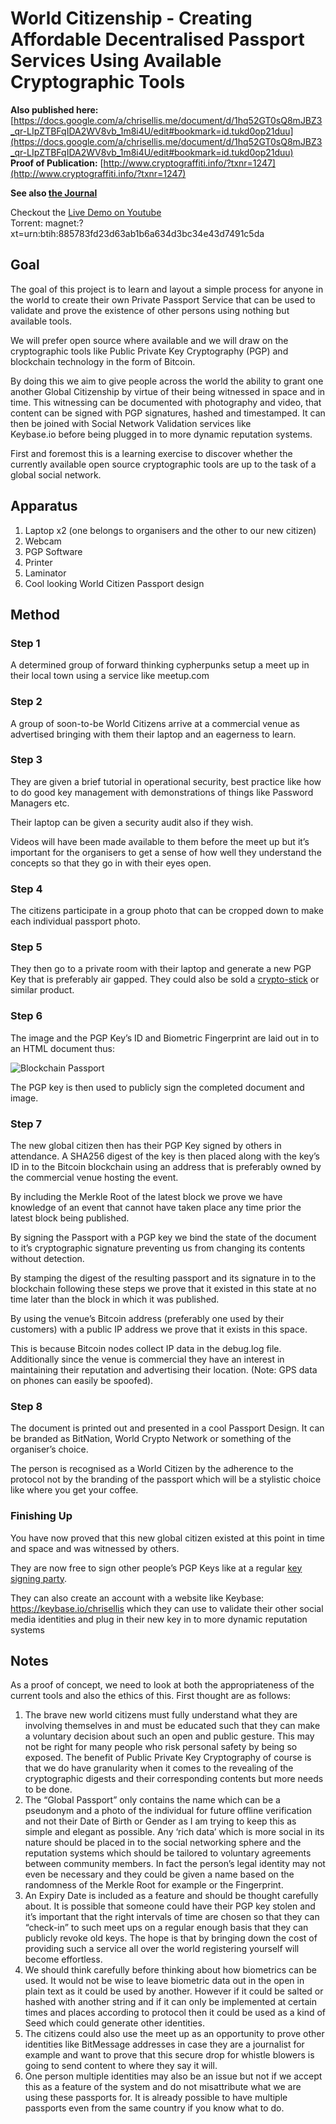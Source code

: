 # World Citizenship - Creating Affordable Decentralised Passport Services Using Available Cryptographic Tools

**Also published here:** [https://docs.google.com/a/chrisellis.me/document/d/1hq52GT0sQ8mJBZ3_qr-LIpZTBFqIDA2WV8vb_1m8i4U/edit#bookmark=id.tukd0op21duu](https://docs.google.com/a/chrisellis.me/document/d/1hq52GT0sQ8mJBZ3_qr-LIpZTBFqIDA2WV8vb_1m8i4U/edit#bookmark=id.tukd0op21duu)  
**Proof of Publication:** [http://www.cryptograffiti.info/?txnr=1247](http://www.cryptograffiti.info/?txnr=1247)  

**See also [the Journal](https://github.com/MrChrisJ/World-Citizenship/blob/master/Journal.md)** 

Checkout the [Live Demo on Youtube](http://youtu.be/1iAg6BITPdc)  
Torrent: magnet:?xt=urn:btih:885783fd23d63ab1b6a634d3bc34e43d7491c5da

## Goal

The goal of this project is to learn and layout a simple process for anyone in the world to create their own Private Passport Service that can be used to validate and prove the existence of other persons using nothing but available tools.

We will prefer open source where available and we will draw on the cryptographic tools like Public Private Key Cryptography (PGP) and blockchain technology in the form of Bitcoin.

By doing this we aim to give people across the world the ability to grant one another Global Citizenship by virtue of their being witnessed in space and in time. This witnessing can be documented with photography and video, that content can be signed with PGP signatures, hashed and timestamped. It can then be joined with Social Network Validation services like Keybase.io before being plugged in to more dynamic reputation systems.

First and foremost this is a learning exercise to discover whether the currently available open source cryptographic tools are up to the task of a global social network.

## Apparatus

1. Laptop x2 (one belongs to organisers and the other to our new citizen)
2. Webcam
3. PGP Software
4. Printer
5. Laminator
6. Cool looking World Citizen Passport design

## Method

### Step 1
A determined group of forward thinking cypherpunks setup a meet up in their local town using a service like meetup.com 

### Step 2
A group of soon-to-be World Citizens arrive at a commercial venue as advertised bringing with them their laptop and an eagerness to learn.

### Step 3
They are given a brief tutorial in operational security, best practice like how to do good key management with demonstrations of things like Password Managers etc. 

Their laptop can be given a security audit also if they wish. 

Videos will have been made available to them before the meet up but it’s important for the organisers to get a sense of how well they understand the concepts so that they go in with their eyes open.

### Step 4
The citizens participate in a group photo that can be cropped down to make each individual passport photo. 

### Step 5
They then go to a private room with their laptop and generate a new PGP Key that is preferably air gapped. They could also be sold a [crypto-stick](https://www.crypto-stick.com/) or similar product.

### Step 6
The image and the PGP Key’s ID and Biometric Fingerprint are laid out in to an HTML document thus:

![Blockchain Passport](https://github.com/MrChrisJ/World-Citizenship/blob/master/Media/Passport-Layout-01.png)

The PGP key is then used to publicly sign the completed document and image.

### Step 7
The new global citizen then has their PGP Key signed by others in attendance. A SHA256 digest of the key is then placed along with the key’s ID in to the Bitcoin blockchain using an address that is preferably owned by the commercial venue hosting the event.

By including the Merkle Root of the latest block we prove we have knowledge of an event that cannot have taken place any time prior the latest block being published.

By signing the Passport with a PGP key we bind  the state of the document to it’s cryptographic signature preventing us from changing its contents without detection.

By stamping the digest of the resulting passport and its signature in to the blockchain following these steps we prove that it existed in this state at no time later than the block in which it was published.

By using the venue’s Bitcoin address (preferably one used by their customers) with a public IP address we prove that it exists in this space.

This is because Bitcoin nodes collect IP data in the debug.log file. Additionally since the venue is commercial they have an interest in maintaining their reputation and advertising their location. (Note: GPS data on phones can easily be spoofed).

### Step 8
The document is printed out and presented in a cool Passport Design. It can be branded as BitNation, World Crypto Network or something of the organiser’s choice. 

The person is recognised as a World Citizen by the adherence to the protocol not by the branding of the passport which will be a stylistic choice like where you get your coffee.

### Finishing Up
You have now proved that this new global citizen existed at this point in time and space and was witnessed by others.

They are now free to sign other people’s PGP Keys like at a regular [key signing party](http://en.wikipedia.org/wiki/Key_signing_party).

They can also create an account with a website like Keybase:
https://keybase.io/chrisellis which they can use to validate their other social media identities and plug in their new key in to more dynamic reputation systems

## Notes

As a proof of concept, we need to look at both the appropriateness of the current tools and also the ethics of this. First thought are as follows:

1. The brave new world citizens must fully understand what they are involving themselves in and must be educated such that they can make a voluntary decision about such an open and public gesture. This may not be right for many people who risk personal safety by being so exposed. The benefit of Public Private Key Cryptography of course is that we do have granularity when it comes to the revealing of the cryptographic digests and their corresponding contents but more needs to be done.
2. The “Global Passport” only contains the name which can be a pseudonym and a photo of the individual for future offline verification and not their Date of Birth or Gender as I am trying to keep this as simple and elegant as possible. Any ‘rich data’ which is more social in its nature should be placed in to the social networking sphere and the reputation systems which should be tailored to voluntary agreements between community members. In fact the person’s legal identity may not even be necessary and they could be given a name based on the randomness of the Merkle Root for example or the Fingerprint.
3. An Expiry Date is included as a feature and should be thought carefully about. It is possible that someone could have their PGP key stolen and it’s important that the right intervals of time are chosen so that they can “check-in” to such meet ups on a regular enough basis that they can publicly revoke old keys. The hope is that by bringing down the cost of providing such a service all over the world registering yourself will become effortless.
4. We should think carefully before thinking about how biometrics can be used. It would not be wise to leave biometric data out in the open in plain text as it could be used by another. However if it could be salted or hashed with another string and if it can only be implemented at certain times and places according to protocol then it could be used as a kind of Seed which could generate other identities.
5. The citizens could also use the meet up as an opportunity to prove other identities like BitMessage addresses in case they are a journalist for example and want to prove that this secure drop for whistle blowers is going to send content to where they say it will.
6. One person multiple identities may also be an issue but not if we accept this as a feature of the system and do not misattribute what we are using these passports for. It is already possible to have multiple passports even from the same country if you know what to do.









